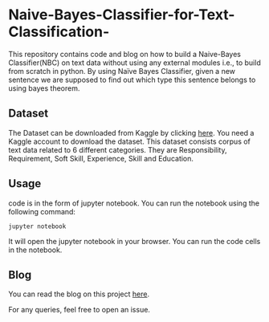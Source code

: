 # Naive-Bayes-Classifier-for-Text-Classification-

This repository contains code and blog on how to build a Naive-Bayes Classifier(NBC) on text data without using any external modules i.e., to build from scratch in python. By using Naïve Bayes Classifier, given a new sentence we are supposed to find out which type this sentence belongs to using bayes theorem. 

## Dataset

The Dataset can be downloaded from Kaggle by clicking [here](https://www.kaggle.com/datasets/gaveshjain/ford-sentence-classifiaction-dataset). You need a Kaggle account to download the dataset. This dataset consists corpus of text data related to 6 different categories. They are Responsibility, Requirement, Soft Skill, Experience, Skill and Education. 

## Usage

code is in the form of jupyter notebook. You can run the notebook using the following command:

    jupyter notebook

It will open the jupyter notebook in your browser. You can run the code cells in the notebook.

## Blog

You can read the blog on this project [here](https://akshithasingareddy.wixsite.com/2022/post/text-classification).

For any queries, feel free to open an issue.
